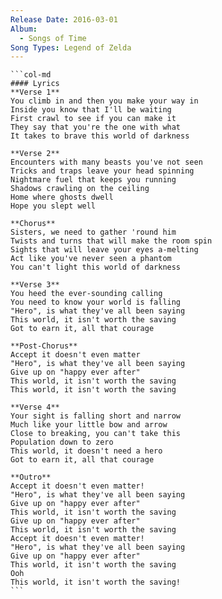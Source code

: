 ```yaml
---
Release Date: 2016-03-01
Album:
  - Songs of Time
Song Types: Legend of Zelda
---
```


````col
```col-md
#### Lyrics
**Verse 1**
You climb in and then you make your way in
Inside you know that I'll be waiting
First crawl to see if you can make it
They say that you're the one with what
It takes to brave this world of darkness

**Verse 2**
Encounters with many beasts you've not seen
Tricks and traps leave your head spinning
Nightmare fuel that keeps you running
Shadows crawling on the ceiling
Home where ghosts dwell
Hope you slept well

**Chorus**
Sisters, we need to gather 'round him
Twists and turns that will make the room spin
Sights that will leave your eyes a-melting
Act like you've never seen a phantom
You can't light this world of darkness

**Verse 3**
You heed the ever-sounding calling
You need to know your world is falling
"Hero", is what they've all been saying
This world, it isn't worth the saving
Got to earn it, all that courage

**Post-Chorus**
Accept it doesn't even matter
"Hero", is what they've all been saying
Give up on "happy ever after"
This world, it isn't worth the saving
This world, it isn't worth the saving

**Verse 4**
Your sight is falling short and narrow
Much like your little bow and arrow
Close to breaking, you can't take this
Population down to zero
This world, it doesn't need a hero
Got to earn it, all that courage

**Outro**
Accept it doesn't even matter!
"Hero", is what they've all been saying
Give up on "happy ever after"
This world, it isn't worth the saving
Give up on "happy ever after"
This world, it isn't worth the saving
Accept it doesn't even matter!
"Hero", is what they've all been saying
Give up on "happy ever after"
This world, it isn't worth the saving
Ooh
This world, it isn't worth the saving!
```
````

